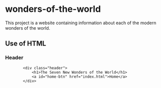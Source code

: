 # wonders-of-the-world

This project is a website containing information about each of the modern wonders of the world.

## Use of HTML

### Header

```
        <div class="header">
            <h1>The Seven New Wonders of the World</h1>
            <a id="home-btn" href="index.html">Home</a>
        </div>
```
